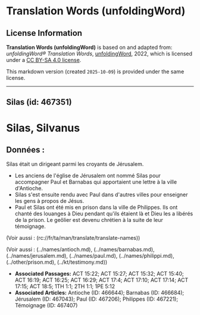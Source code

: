 # Translation Words (unfoldingWord)

## License Information

**Translation Words (unfoldingWord)** is based on and adapted from: _unfoldingWord® Translation Words_, [unfoldingWord](https://unfoldingword.org/utw), 2022, which is licensed under a [CC BY-SA 4.0 license](https://creativecommons.org/licenses/by-sa/4.0/legalcode.en).

This markdown version (created `2025-10-09`) is provided under the same license.



--------------------------------

## Silas (id: 467351)

Silas, Silvanus
===============

Données :
---------

Silas était un dirigeant parmi les croyants de Jérusalem.

* Les anciens de l'église de Jérusalem ont nommé Silas pour accompagner Paul et Barnabas qui apportaient une lettre à la ville d'Antioche.
* Silas s'est ensuite rendu avec Paul dans d'autres villes pour enseigner les gens à propos de Jésus.
* Paul et Silas ont été mis en prison dans la ville de Philippes. Ils ont chanté des louanges à Dieu pendant qu'ils étaient là et Dieu les a libérés de la prison. Le geôlier est devenu chrétien à la suite de leur témoignage.

(Voir aussi : (rc://fr/ta/man/translate/translate\-names))

(Voir aussi : (../names/antioch.md), (../names/barnabas.md), (../names/jerusalem.md), (../names/paul.md), (../names/philippi.md), (../other/prison.md), (../kt/testimony.md))

* **Associated Passages:** ACT 15:22; ACT 15:27; ACT 15:32; ACT 15:40; ACT 16:19; ACT 16:25; ACT 16:29; ACT 17:4; ACT 17:10; ACT 17:14; ACT 17:15; ACT 18:5; 1TH 1:1; 2TH 1:1; 1PE 5:12
* **Associated Articles:** Antioche (ID: 466644); Barnabas (ID: 466684); Jérusalem (ID: 467043); Paul (ID: 467206); Philippes (ID: 467221); Témoignage (ID: 467407)

